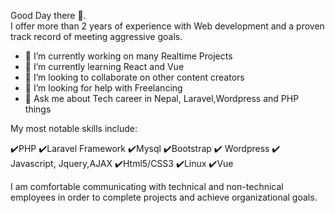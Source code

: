 <!-- ### Hi there  -->

<!-- **Bishnupkl/Bishnupkl** is a ✨ _special_ ✨ repository because its `README.md` (this file) appears on your GitHub profile. -->

<!-- Here are some ideas to get you started: -->
Good Day there 👋. <br />
I offer more than 2 years of experience with Web development and a proven track record of meeting aggressive goals. <br />

- 🔭 I’m currently working on many Realtime Projects
- 🌱 I’m currently learning React and Vue
- 👯 I’m looking to collaborate on other content creators
- 🤔 I’m looking for help with Freelancing
- 💬 Ask me about  Tech career in Nepal, Laravel,Wordpress and PHP things
<!-- - 📫 How to reach me: ...
- 😄 Pronouns: ...
- ⚡ Fun fact: ... -->

 My most notable skills include: <br />

✔️PHP
✔️Laravel Framework
✔️Mysql
✔️Bootstrap
✔️ Wordpress
✔️ Javascript, Jquery,AJAX
✔️Html5/CSS3
✔️Linux
✔️Vue


I am comfortable communicating with technical and non-technical employees in order to complete projects and achieve organizational goals.




<br />
<br />

